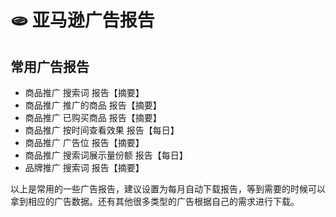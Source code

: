 # 🫓 亚马逊广告报告

## 常用广告报告

* 商品推广 搜索词 报告【摘要】
* 商品推广 推广的商品 报告【摘要】
* 商品推广 已购买商品 报告【摘要】
* 商品推广 按时间查看效果 报告【每日】
* 商品推广 广告位 报告【摘要】
* 商品推广 搜索词展示量份额 报告【每日】
* 品牌推广 搜索词 报告【摘要】

以上是常用的一些广告报告，建议设置为每月自动下载报告，等到需要的时候可以拿到相应的广告数据。还有其他很多类型的广告根据自己的需求进行下载。
